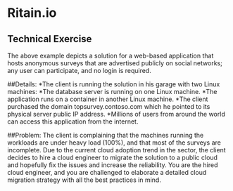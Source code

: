 # Ritain.io

## Technical Exercise
The above example depicts a solution for a web-based application that hosts anonymous
surveys that are advertised publicly on social networks; any user can participate, and no
login is required.

##Details:
*The client is running the solution in his garage with two Linux machines:
*The database server is running on one Linux machine.
*The application runs on a container in another Linux machine.
*The client purchased the domain topsurvey.contoso.com which he pointed to its
physical server public IP address.
*Millions of users from around the world can access this application from the internet.

##Problem:
The client is complaining that the machines running the workloads are under heavy load
(100%), and that most of the surveys are incomplete.
Due to the current cloud adoption trend in the sector, the client decides to hire a cloud
engineer to migrate the solution to a public cloud and hopefully fix the issues and increase
the reliability.
You are the hired cloud engineer, and you are challenged to elaborate a detailed cloud
migration strategy with all the best practices in mind.
